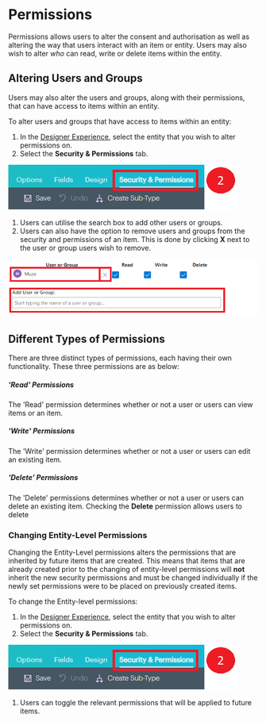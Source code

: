 # Permissions

Permissions allows users to alter the consent and authorisation as well as altering the way that users interact with an item or entity. Users may also wish to alter *who* can read, write or delete items within the entity.

## Altering Users and Groups

Users may also alter the users and groups, along with their permissions, that can have access to items within an entity.

To alter users and groups that have access to items within an entity:

1. In the [Designer Experience](https://docs.rapidplatform.com/Home/User-Documentation/Designer), select the entity that you wish to alter permissions on.
2. Select the **Security &amp; Permissions** tab.

![Permissions 01.png](./downloaded_image_1705285828424.png)

1. Users can utilise the search box to add other users or groups.
2. Users can also have the option to remove users and groups from the security and permissions of an item. This is done by clicking **X** next to the user or group users wish to remove.

![Permissions 02.png](./downloaded_image_1705285829445.png)

## Different Types of Permissions

There are three distinct types of permissions, each having their own functionality. These three permissions are as below:

##### 'Read' Permissions

The 'Read' permission determines whether or not a user or users can view items or an item.

##### 'Write' Permissions

The 'Write' permission determines whether or not a user or users can edit an existing item.

##### 'Delete' Permissions

The 'Delete' permissions determines whether or not a user or users can delete an existing item. Checking the **Delete** permission allows users to delete

### Changing Entity-Level Permissions

Changing the Entity-Level permissions alters the permissions that are inherited by future items that are created. This means that items that are already created prior to the changing of entity-level permissions will **not** inherit the new security permissions and must be changed individually if the newly set permissions were to be placed on previously created items.

To change the Entity-level permissions:

1. In the [Designer Experience](https://docs.rapidplatform.com/Home/User-Documentation/Designer), select the entity that you wish to alter permissions on.
2. Select the **Security &amp; Permissions** tab.

![Permissions 01.png](./downloaded_image_1705285828424.png)

1. Users can toggle the relevant permissions that will be applied to future items.